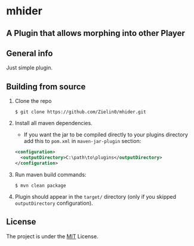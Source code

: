 # mhider

## A Plugin that allows morphing into other Player

## General info

Just simple plugin.

## Building from source

1. Clone the repo

    ```shell
    $ git clone https://github.com/Zielin0/mhider.git
    ```

2. Install all maven dependencies.

    - If you want the jar to be compiled directly to your plugins
      directory add this to `pom.xml` in `maven-jar-plugin` section:

   ```xml
   <configuration>
     <outputDirectory>C:\path\to\plugins</outputDirectory>
   </configuration>
   ```

3. Run maven build commands:

    ```shell
    $ mvn clean package
    ```
   
4. Plugin should appear in the `target/` directory (only if you skipped `outputDirectory` configuration).

## License

The project is under the [MIT](./LICENSE) License.
